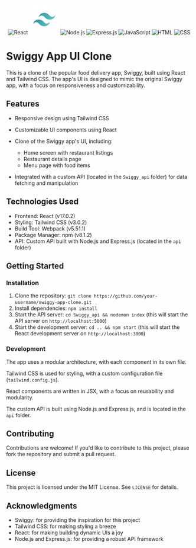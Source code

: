 <p align="center">
  <img src="https://cdn.jsdelivr.net/gh/devicons/devicon/icons/react/react-original-wordmark.svg" alt="React" width="80" height="80" />
  <img src="https://raw.githubusercontent.com/github/explore/main/topics/tailwind/tailwind.png" alt="Tailwind CSS" width="80" height="80" />
  <img src="https://cdn.jsdelivr.net/gh/devicons/devicon/icons/nodejs/nodejs-original.svg" alt="Node.js" width="80" height="80" />
  <img src="https://cdn.jsdelivr.net/gh/devicons/devicon/icons/express/express-original-wordmark.svg" alt="Express.js" width="80" height="80" />
  <img src="https://cdn.jsdelivr.net/gh/devicons/devicon/icons/javascript/javascript-original.svg" alt="JavaScript" width="80" height="80" />
  <img src="https://cdn.jsdelivr.net/gh/devicons/devicon/icons/html5/html5-original.svg" alt="HTML" width="80" height="80" />
  <img src="https://cdn.jsdelivr.net/gh/devicons/devicon/icons/css3/css3-original.svg" alt="CSS" width="80" height="80" />
</p>




# Swiggy App UI Clone

This is a clone of the popular food delivery app, Swiggy, built using React and Tailwind CSS. The app's UI is designed to mimic the original Swiggy app, with a focus on responsiveness and customizability.

## Features
- Responsive design using Tailwind CSS
- Customizable UI components using React
- Clone of the Swiggy app's UI, including:
  - Home screen with restaurant listings
  - Restaurant details page
  - Menu page with food items
 
- Integrated with a custom API (located in the `Swiggy_api` folder) for data fetching and manipulation

## Technologies Used
- Frontend: React (v17.0.2)
- Styling: Tailwind CSS (v3.0.2)
- Build Tool: Webpack (v5.51.1)
- Package Manager: npm (v8.1.2)
- API: Custom API built with Node.js and Express.js (located in the `api` folder)

## Getting Started

### Installation

1. Clone the repository: `git clone https://github.com/your-username/swiggy-app-clone.git`
2. Install dependencies: `npm install`
3. Start the API server: `cd Swiggy_api && nodemon index` (this will start the API server on `http://localhost:5000`)
4. Start the development server: `cd .. && npm start` (this will start the React development server on `http://localhost:3000`)

### Development

The app uses a modular architecture, with each component in its own file.

Tailwind CSS is used for styling, with a custom configuration file (`tailwind.config.js`).

React components are written in JSX, with a focus on reusability and modularity.

The custom API is built using Node.js and Express.js, and is located in the `api` folder.



## Contributing

Contributions are welcome! If you'd like to contribute to this project, please fork the repository and submit a pull request.

## License

This project is licensed under the MIT License. See `LICENSE` for details.

## Acknowledgments

- Swiggy: for providing the inspiration for this project
- Tailwind CSS: for making styling a breeze
- React: for making building dynamic UIs a joy
- Node.js and Express.js: for providing a robust API framework
